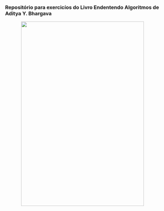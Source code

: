 ### Repositório para exercicíos do Livro Endentendo Algoritmos de Aditya Y. Bhargava
<div align="center">
 <img src="https://github.com/willianmikhael/Algoritmos_Bhargava/assets/111321384/f3812637-d8c1-41a1-a141-de67a43786a8.png" width="400px" height="600px"/>
 </div>
 
 
